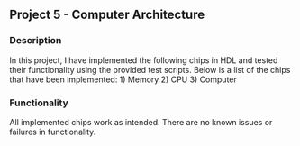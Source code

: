 ## Project 5 - Computer Architecture

### Description

In this project, I have implemented the following chips in HDL and tested their functionality using the provided test scripts. Below is a list of the chips that have been implemented: 
    1) Memory
    2) CPU
    3) Computer
	

### Functionality

All implemented chips work as intended. There are no known issues or failures in functionality. 
